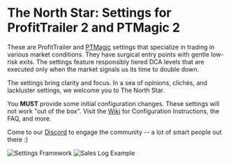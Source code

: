# The North Star: Settings for ProfitTrailer 2 and PTMagic 2
These are ProfitTrailer and [PTMagic](http://www.profit-trailer-magic.com) settings that specialize in trading in various market conditions. They have surgical entry points with gentle low-risk exits. The settings feature responsibly tiered DCA levels that are executed only when the market signals us its time to double down.

The settings bring clarity and focus. In a sea of opinions, clichés, and lackluster settings, we welcome you to The North Star.

You **MUST** provide some initial configuration changes. These settings will not work "out of the box". Visit the [Wiki](https://github.com/stevenshizzleh/the-north-star/wiki) for Configuration Instructions, the FAQ, and more.

Come to our [Discord](https://discord.gg/34bxedy) to engage the community -- a lot of smart people out there :) 

![Settings Framework](https://i.imgur.com/8VScZ1a.png)
![Sales Log Example](https://i.imgur.com/zA5wZNp.png)
